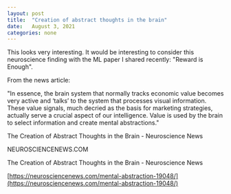 ```yaml
---
layout: post
title:  "Creation of abstract thoughts in the brain"
date:   August 3, 2021
categories: none
---
```


This looks very interesting. It would be interesting to consider this neuroscience finding with the ML paper I shared recently:  "Reward is Enough".

From the news article: 

"In essence, the brain system that normally tracks economic value becomes very active and ‘talks’ to the system that processes visual information. These value signals, much decried as the basis for marketing strategies, actually serve a crucial aspect of our intelligence. Value is used by the brain to select information and create mental abstractions."

The Creation of Abstract Thoughts in the Brain - Neuroscience News

NEUROSCIENCENEWS.COM




The Creation of Abstract Thoughts in the Brain - Neuroscience News



[https://neurosciencenews.com/mental-abstraction-19048/](https://neurosciencenews.com/mental-abstraction-19048/)



 

